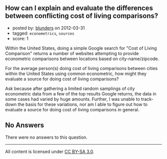 ## How can I explain and evaluate the differences between conflicting cost of living comparisons?

- posted by: [blunders](https://stackexchange.com/users/-1/821-blunders) on 2012-03-31
- tagged: `econometrics`, `sources`
- score: 1

Within the United States, doing a simple Google search for "Cost of Living Comparison" returns a number of websites attempting to provide econometric comparisons between locations based on city-name/zipcode.

For the average person(s) doing cost of living comparisons between cities within the United States using common econometric, how might they evaluate a source for doing cost of living comparisons? 

Ask because after gathering a limited random samplings of city econometric data from a few of the top results Google returns, the data in some cases had varied by huge amounts. Further, I was unable to track-down the basis for these variations, nor am I able to figure out how to evaluate a source for doing cost of living comparisons in general.

## No Answers

There were no answers to this question.


---

All content is licensed under [CC BY-SA 3.0](https://creativecommons.org/licenses/by-sa/3.0/).
